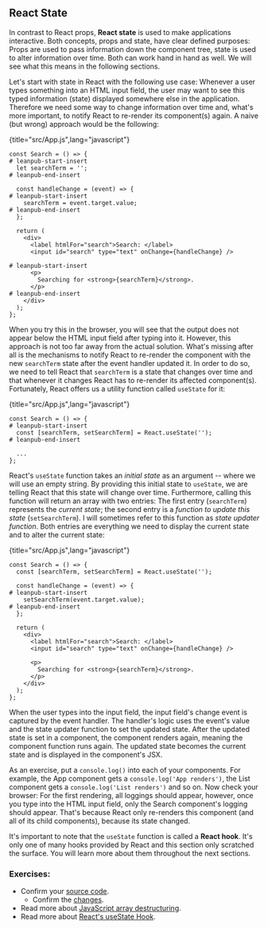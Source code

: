 ## React State

In contrast to React props, **React state** is used to make applications interactive. Both concepts, props and state, have clear defined purposes: Props are used to pass information down the component tree, state is used to alter information over time. Both can work hand in hand as well. We will see what this means in the following sections.

Let's start with state in React with the following use case: Whenever a user types something into an HTML input field, the user may want to see this typed information (state) displayed somewhere else in the application. Therefore we need some way to change information over time and, what's more important, to notify React to re-render its component(s) again. A naive (but wrong) approach would be the following:

{title="src/App.js",lang="javascript"}
~~~~~~~
const Search = () => {
# leanpub-start-insert
  let searchTerm = '';
# leanpub-end-insert

  const handleChange = (event) => {
# leanpub-start-insert
    searchTerm = event.target.value;
# leanpub-end-insert
  };

  return (
    <div>
      <label htmlFor="search">Search: </label>
      <input id="search" type="text" onChange={handleChange} />

# leanpub-start-insert
      <p>
        Searching for <strong>{searchTerm}</strong>.
      </p>
# leanpub-end-insert
    </div>
  );
};
~~~~~~~

When you try this in the browser, you will see that the output does not appear below the HTML input field after typing into it. However, this approach is not too far away from the actual solution. What's missing after all is the mechanisms to notify React to re-render the component with the new `searchTerm` state after the event handler updated it. In order to do so, we need to tell React that `searchTerm` is a state that changes over time and that whenever it changes React has to re-render its affected component(s). Fortunately, React offers us a utility function called `useState` for it:

{title="src/App.js",lang="javascript"}
~~~~~~~
const Search = () => {
# leanpub-start-insert
  const [searchTerm, setSearchTerm] = React.useState('');
# leanpub-end-insert

  ...
};
~~~~~~~

React's `useState` function takes an *initial state* as an argument -- where we will use an empty string. By providing this initial state to `useState`, we are telling React that this state will change over time. Furthermore, calling this function will return an array with two entries: The first entry (`searchTerm`) represents the *current state*; the second entry is a *function to update this state* (`setSearchTerm`). I will sometimes refer to this function as *state updater function*. Both entries are everything we need to display the current state and to alter the current state:

{title="src/App.js",lang="javascript"}
~~~~~~~
const Search = () => {
  const [searchTerm, setSearchTerm] = React.useState('');

  const handleChange = (event) => {
# leanpub-start-insert
    setSearchTerm(event.target.value);
# leanpub-end-insert
  };

  return (
    <div>
      <label htmlFor="search">Search: </label>
      <input id="search" type="text" onChange={handleChange} />

      <p>
        Searching for <strong>{searchTerm}</strong>.
      </p>
    </div>
  );
};
~~~~~~~

When the user types into the input field, the input field's change event is captured by the event handler. The handler's logic uses the event's value and the state updater function to set the updated state. After the updated state is set in a component, the component renders again, meaning the component function runs again. The updated state becomes the current state and is displayed in the component's JSX.

As an exercise, put a `console.log()` into each of your components. For example, the App component gets a `console.log('App renders')`, the List component gets a `console.log('List renders')` and so on. Now check your browser: For the first rendering, all loggings should appear, however, once you type into the HTML input field, only the Search component's logging should appear. That's because React only re-renders this component (and all of its child components), because its state changed.

It's important to note that the `useState` function is called a **React hook**. It's only one of many hooks provided by React and this section only scratched the surface. You will learn more about them throughout the next sections.

### Exercises:

* Confirm your [source code](https://bit.ly/3prVjSO).
  * Confirm the [changes](https://bit.ly/30ISOBv).
* Read more about [JavaScript array destructuring](https://mzl.la/3ncC7WI).
* Read more about [React's useState Hook](https://www.robinwieruch.de/react-usestate-hook).